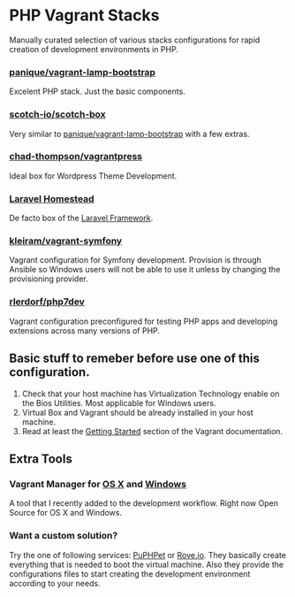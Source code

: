 # PHP Vagrant Stacks
Manually curated selection of various stacks configurations for rapid creation of development environments in PHP.

### [panique/vagrant-lamp-bootstrap](https://github.com/panique/vagrant-lamp-bootstrap)
Excelent PHP stack. Just the basic components. 

### [scotch-io/scotch-box](https://github.com/scotch-io/scotch-box)
Very similar to [panique/vagrant-lamp-bootstrap](https://github.com/panique/vagrant-lamp-bootstrap) with a few extras.

### [chad-thompson/vagrantpress](https://github.com/chad-thompson/vagrantpress)
Ideal box for Wordpress Theme Development.

### [Laravel Homestead](http://laravel.com/docs/4.2/homestead)
De facto box of the [Laravel Framework](http://laravel.com/).

### [kleiram/vagrant-symfony](https://github.com/kleiram/vagrant-symfony)
Vagrant configuration for Symfony development. Provision is through Ansible so Windows users will not be able to use it unless by changing the provisioning provider. 

### [rlerdorf/php7dev](https://github.com/rlerdorf/php7dev)
Vagrant configuration preconfigured for testing PHP apps and developing extensions across many versions of PHP.


## Basic stuff to remeber before use one of this configuration. 

1. Check that your host machine has Virtualization Technology enable on the Bios Utilities. Most applicable for Windows users. 
2. Virtual Box and Vagrant should be already installed in your host machine.
3. Read at least the [Getting Started](https://docs.vagrantup.com/v2/getting-started/) section of the Vagrant documentation.


## Extra Tools

### Vagrant Manager for [OS X](http://vagrantmanager.com/) and [Windows](http://vagrantmanager.com/windows/)
A tool that I recently added to the development workflow. Right now Open Source for OS X and Windows.

### Want a custom solution?
Try the one of following services:  [PuPHPet](https://puphpet.com/) or
[Rove.io](http://rove.io/). They basically create everything that is needed to boot the virtual machine. Also they provide the configurations files to start creating the development environment according to your needs.
